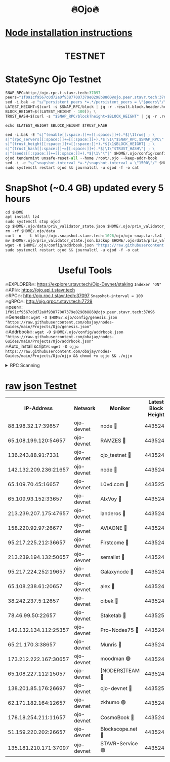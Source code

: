 <h1 align="center"> 🔥Ojo🔥</h1>

[Node installation instructions](https://github.com/obajay/nodes-Guides/tree/main/Projects/Ojo)
=

<h1 align="center"> TESTNET</h1>

# StateSync Ojo Testnet
```python
SNAP_RPC=http://ojo.rpc.t.stavr.tech:37097
peers="1f091cf9567c0d72a0f93877007379e0298b8860@ojo.peer.stavr.tech:37096"
sed -i.bak -e "s/^persistent_peers *=.*/persistent_peers = \"$peers\"/" $HOME/.ojo/config/config.toml
LATEST_HEIGHT=$(curl -s $SNAP_RPC/block | jq -r .result.block.header.height); \
BLOCK_HEIGHT=$((LATEST_HEIGHT - 100)); \
TRUST_HASH=$(curl -s "$SNAP_RPC/block?height=$BLOCK_HEIGHT" | jq -r .result.block_id.hash)

echo $LATEST_HEIGHT $BLOCK_HEIGHT $TRUST_HASH

sed -i.bak -E "s|^(enable[[:space:]]+=[[:space:]]+).*$|\1true| ; \
s|^(rpc_servers[[:space:]]+=[[:space:]]+).*$|\1\"$SNAP_RPC,$SNAP_RPC\"| ; \
s|^(trust_height[[:space:]]+=[[:space:]]+).*$|\1$BLOCK_HEIGHT| ; \
s|^(trust_hash[[:space:]]+=[[:space:]]+).*$|\1\"$TRUST_HASH\"| ; \
s|^(seeds[[:space:]]+=[[:space:]]+).*$|\1\"\"|" $HOME/.ojo/config/config.toml
ojod tendermint unsafe-reset-all --home /root/.ojo --keep-addr-book
sed -i -e "s/^snapshot-interval *=.*/snapshot-interval = \"1500\"/" $HOME/.ojo/config/app.toml
sudo systemctl restart ojod && journalctl -u ojod -f -o cat
```
# SnapShot (~0.4 GB) updated every 5 hours
```python
cd $HOME
apt install lz4
sudo systemctl stop ojod
cp $HOME/.ojo/data/priv_validator_state.json $HOME/.ojo/priv_validator_state.json.backup
rm -rf $HOME/.ojo/data
curl -o - -L http://ojo.snapshot.stavr.tech:1026/ojo/ojo-snap.tar.lz4 | lz4 -c -d - | tar -x -C $HOME/.ojo --strip-components 2
mv $HOME/.ojo/priv_validator_state.json.backup $HOME/.ojo/data/priv_validator_state.json
wget -O $HOME/.ojo/config/addrbook.json "https://raw.githubusercontent.com/obajay/nodes-Guides/main/Projects/Ojo/addrbook.json"
sudo systemctl restart ojod && journalctl -u ojod -f -o cat
```
 <h1 align="center"> Useful Tools</h1>

🔥EXPLORER🔥:        https://explorer.stavr.tech/Ojo-Devnet/staking        `Indexer "ON"` \
🔥API🔥:                     https://ojo.api.t.stavr.tech \
🔥RPC🔥:                    http://ojo.rpc.t.stavr.tech:37097              `Snapshot-interval = 100` \
🔥gRPC🔥:                  http://ojo.grpc.t.stavr.tech:7729 \
🔥peer🔥:                   `1f091cf9567c0d72a0f93877007379e0298b8860@ojo.peer.stavr.tech:37096` \
🔥Genesis🔥:    ```wget -O $HOME/.ojo/config/genesis.json "https://raw.githubusercontent.com/obajay/nodes-Guides/main/Projects/Ojo/genesis.json"``` \
🔥Addrbook🔥:    ```wget -O $HOME/.ojo/config/addrbook.json "https://raw.githubusercontent.com/obajay/nodes-Guides/main/Projects/Ojo/addrbook.json"``` \
🔥Auto_install script🔥: ```wget -O ojjo https://raw.githubusercontent.com/obajay/nodes-Guides/main/Projects/Ojo/ojjo && chmod +x ojjo && ./ojjo```


<details>
<summary>RPC Scanning</summary>

<h2 align="center"> We scan nodes in real time every 4 hours. And we provide the final result of RPC endpoints.
We cannot influence the operation of these nodes in any way. </h2>


```python
If Voting Power is higher than 0 --> then the Node is a validator of the network and may be subject to attack and be a potential threat to the chain.
```
```python
We marked such validators with a red symbol
```

</details>

[raw json Testnet](https://rpc-check.ojot.stavr.tech/ojot/rpc-ojot-result.json)
=


<table><tr><th>IP-Address</th><th>Network</th><th>Moniker</th><th>Latest Block Height</th><th>Earliest Block Height</th><th>Catching Up</th><th>Tx Index</th><th>Voting Power</th><th>Scan Time</th></tr><tr><td>88.198.32.17:39657</td><td>ojo-devnet</td><td>node 🔴</td><td>4435249</td><td>300001</td><td>False</td><td>on</td><td>65654</td><td>2023-12-11T04:06:35.146763805UTC</td></tr><tr><td>65.108.199.120:54657</td><td>ojo-devnet</td><td>RAMZES 🔴</td><td>4435244</td><td>306156</td><td>False</td><td>on</td><td>15420</td><td>2023-12-11T04:06:07.198694676UTC</td></tr><tr><td>136.243.88.91:7331</td><td>ojo-devnet</td><td>ojo_testnet 🔴</td><td>4435245</td><td>308845</td><td>False</td><td>on</td><td>1000</td><td>2023-12-11T04:06:13.848764075UTC</td></tr><tr><td>142.132.209.236:21657</td><td>ojo-devnet</td><td>node 🔴</td><td>4435248</td><td>350001</td><td>False</td><td>on</td><td>1999</td><td>2023-12-11T04:06:32.021894436UTC</td></tr><tr><td>65.109.70.45:16657</td><td>ojo-devnet</td><td>L0vd.com 🔴</td><td>4435250</td><td>695918</td><td>False</td><td>off</td><td>998</td><td>2023-12-11T04:06:40.981857388UTC</td></tr><tr><td>65.109.93.152:33657</td><td>ojo-devnet</td><td>AlxVoy 🔴</td><td>4435248</td><td>2319801</td><td>False</td><td>on</td><td>4536782</td><td>2023-12-11T04:06:31.764566986UTC</td></tr><tr><td>213.239.207.175:47657</td><td>ojo-devnet</td><td>landeros 🔴</td><td>4435247</td><td>2714001</td><td>False</td><td>off</td><td>11083</td><td>2023-12-11T04:06:26.988801608UTC</td></tr><tr><td>158.220.92.97:26677</td><td>ojo-devnet</td><td>AVIAONE 🔴</td><td>4435247</td><td>2754001</td><td>False</td><td>on</td><td>13867</td><td>2023-12-11T04:06:26.726463833UTC</td></tr><tr><td>95.217.225.212:36657</td><td>ojo-devnet</td><td>Firstcome 🔴</td><td>4435245</td><td>2985946</td><td>False</td><td>on</td><td>13566</td><td>2023-12-11T04:06:13.608434905UTC</td></tr><tr><td>213.239.194.132:50657</td><td>ojo-devnet</td><td>semalist 🔴</td><td>4435244</td><td>3223522</td><td>False</td><td>on</td><td>19037</td><td>2023-12-11T04:06:07.458466652UTC</td></tr><tr><td>95.217.224.252:19657</td><td>ojo-devnet</td><td>Galaxynode 🔴</td><td>4435249</td><td>3685492</td><td>False</td><td>on</td><td>11888</td><td>2023-12-11T04:06:37.814470358UTC</td></tr><tr><td>65.108.238.61:20657</td><td>ojo-devnet</td><td>alex 🔴</td><td>4435244</td><td>4158001</td><td>False</td><td>on</td><td>11359</td><td>2023-12-11T04:06:06.856430121UTC</td></tr><tr><td>38.242.237.5:12657</td><td>ojo-devnet</td><td>oibek 🔴</td><td>4435243</td><td>4196001</td><td>False</td><td>off</td><td>1008</td><td>2023-12-11T04:06:07.754292646UTC</td></tr><tr><td>78.46.99.50:22657</td><td>ojo-devnet</td><td>Staketab 🔴</td><td>4435250</td><td>4254801</td><td>False</td><td>on</td><td>1276</td><td>2023-12-11T04:06:41.258455993UTC</td></tr><tr><td>142.132.134.112:25357</td><td>ojo-devnet</td><td>Pro-Nodes75 🔴</td><td>4435244</td><td>4335244</td><td>False</td><td>on</td><td>24651</td><td>2023-12-11T04:06:10.766737250UTC</td></tr><tr><td>65.21.170.3:38657</td><td>ojo-devnet</td><td>Munris 🔴</td><td>4435245</td><td>4335245</td><td>False</td><td>off</td><td>20123</td><td>2023-12-11T04:06:13.218562343UTC</td></tr><tr><td>173.212.222.167:30657</td><td>ojo-devnet</td><td>moodman 🟢</td><td>4435246</td><td>4335246</td><td>False</td><td>off</td><td>0</td><td>2023-12-11T04:06:22.323315622UTC</td></tr><tr><td>65.108.227.112:15057</td><td>ojo-devnet</td><td>[NODERS]TEAM 🔴</td><td>4435249</td><td>4335249</td><td>False</td><td>off</td><td>9999</td><td>2023-12-11T04:06:38.141396415UTC</td></tr><tr><td>138.201.85.176:26697</td><td>ojo-devnet</td><td>ojo-devnet 🔴</td><td>4435250</td><td>4335250</td><td>False</td><td>on</td><td>1000024000</td><td>2023-12-11T04:06:40.560320059UTC</td></tr><tr><td>62.171.182.164:12657</td><td>ojo-devnet</td><td>zkhumo 🟢</td><td>4435247</td><td>4384001</td><td>False</td><td>off</td><td>0</td><td>2023-12-11T04:06:32.452693277UTC</td></tr><tr><td>178.18.254.211:11657</td><td>ojo-devnet</td><td>CosmoBook 🔴</td><td>4435248</td><td>4392001</td><td>False</td><td>off</td><td>1068</td><td>2023-12-11T04:06:32.781581648UTC</td></tr><tr><td>51.159.220.202:26657</td><td>ojo-devnet</td><td>Blockscope.net 🔴</td><td>4435244</td><td>4425001</td><td>False</td><td>on</td><td>981</td><td>2023-12-11T04:06:06.485924584UTC</td></tr><tr><td>135.181.210.171:37097</td><td>ojo-devnet</td><td>STAVR-Service 🟢</td><td>4435244</td><td>4434001</td><td>False</td><td>on</td><td>0</td><td>2023-12-11T04:06:08.356584166UTC</td></tr></table>